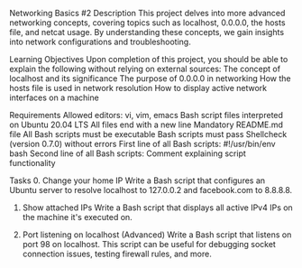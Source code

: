 Networking Basics #2
Description
This project delves into more advanced networking concepts, covering topics such as localhost, 0.0.0.0, the hosts file, and netcat usage. By understanding these concepts, we gain insights into network configurations and troubleshooting.

Learning Objectives
Upon completion of this project, you should be able to explain the following without relying on external sources:
The concept of localhost and its significance
The purpose of 0.0.0.0 in networking
How the hosts file is used in network resolution
How to display active network interfaces on a machine

Requirements
Allowed editors: vi, vim, emacs
Bash script files interpreted on Ubuntu 20.04 LTS
All files end with a new line
Mandatory README.md file
All Bash scripts must be executable
Bash scripts must pass Shellcheck (version 0.7.0) without errors
First line of all Bash scripts: #!/usr/bin/env bash
Second line of all Bash scripts: Comment explaining script functionality

Tasks
0. Change your home IP
Write a Bash script that configures an Ubuntu server to resolve localhost to 127.0.0.2 and facebook.com to 8.8.8.8.

1. Show attached IPs
Write a Bash script that displays all active IPv4 IPs on the machine it's executed on.

2. Port listening on localhost (Advanced)
Write a Bash script that listens on port 98 on localhost. This script can be useful for debugging socket connection issues, testing firewall rules, and more.
